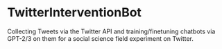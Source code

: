 # TwitterInterventionBot

Collecting Tweets via the Twitter API and training/finetuning chatbots via GPT-2/3 on them for a social science field experiment on Twitter.
